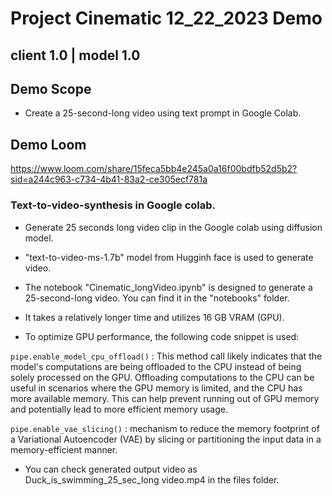 # Project Cinematic 12_22_2023 Demo

## client 1.0 | model 1.0
 

## Demo Scope

* Create a 25-second-long video using text prompt in Google Colab.

## Demo Loom

https://www.loom.com/share/15feca5bb4e245a0a16f00bdfb52d5b2?sid=a244c963-c734-4b41-83a2-ce305ecf781a


### Text-to-video-synthesis in Google colab.

* Generate 25 seconds long video clip in the Google colab using diffusion model. 

* "text-to-video-ms-1.7b" model from Hugginh face is used to generate video. 

* The notebook "Cinematic_longVideo.ipynb" is designed to generate a 25-second-long video. You can find it in the "notebooks" folder.

* It takes a relatively longer time and utilizes 16 GB VRAM (GPU). 

* To optimize GPU performance, the following code snippet is used:

`pipe.enable_model_cpu_offload()` : This method call likely indicates that the model's computations are being offloaded to the CPU instead of being solely processed on the GPU. Offloading computations to the CPU can be useful in scenarios where the GPU memory is limited, and the CPU has more available memory. This can help prevent running out of GPU memory and potentially lead to more efficient memory usage.


`pipe.enable_vae_slicing()` : mechanism to reduce the memory footprint of a Variational Autoencoder (VAE) by slicing or partitioning the input data in a memory-efficient manner.


* You can check generated output video as Duck_is_swimming_25_sec_long video.mp4 in the files folder.



